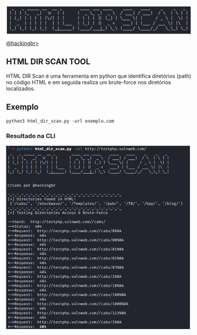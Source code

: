<p align="center">
    <img width="500" src="html_dir_scan.png" alt="HTML DIR SCAN"><p></p>
    <a href="https://github.com/carineconstantino/hackingbr">@hackingbr></a>
</p>

## HTML DIR SCAN TOOL
HTML DIR Scan é uma ferramenta em python que identifica diretórios (path) no código HTML e em seguida realiza um brute-force nos diretórios localizados.

## Exemplo
```
python3 html_dir_scan.py -url exemplo.com
```
### Resultado na CLI
<p align="left">
    <img width="500" src="html_dir_scan_exemplo.png"><p></p>
</p>

#
